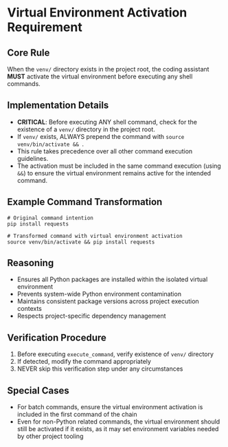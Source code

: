 # Virtual Environment Activation Requirement

## Core Rule
When the `venv/` directory exists in the project root, the coding assistant **MUST** activate the virtual environment before executing any shell commands.

## Implementation Details
- **CRITICAL**: Before executing ANY shell command, check for the existence of a `venv/` directory in the project root.
- If `venv/` exists, ALWAYS prepend the command with `source venv/bin/activate && `.
- This rule takes precedence over all other command execution guidelines.
- The activation must be included in the same command execution (using `&&`) to ensure the virtual environment remains active for the intended command.

## Example Command Transformation
```
# Original command intention
pip install requests

# Transformed command with virtual environment activation
source venv/bin/activate && pip install requests
```

## Reasoning
- Ensures all Python packages are installed within the isolated virtual environment
- Prevents system-wide Python environment contamination
- Maintains consistent package versions across project execution contexts
- Respects project-specific dependency management

## Verification Procedure
1. Before executing `execute_command`, verify existence of `venv/` directory
2. If detected, modify the command appropriately
3. NEVER skip this verification step under any circumstances

## Special Cases
- For batch commands, ensure the virtual environment activation is included in the first command of the chain
- Even for non-Python related commands, the virtual environment should still be activated if it exists, as it may set environment variables needed by other project tooling
